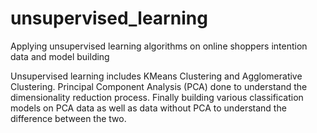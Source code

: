 # unsupervised_learning
Applying unsupervised learning algorithms on online shoppers intention data and model building

Unsupervised learning includes KMeans Clustering and Agglomerative Clustering. Principal Component Analysis (PCA) done to understand the dimensionality reduction process. Finally building various classification models on PCA data as well as data without PCA to understand the difference between the two.
